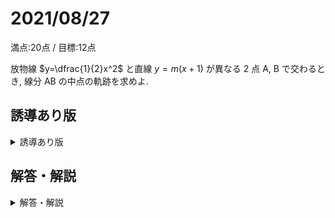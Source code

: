 # 2021/08/27

満点:20点 / 目標:12点

放物線 $y=\dfrac{1}{2}x^2$ と直線 $y=m(x+1)$ が異なる $2$ 点 $\mathrm{A},\ \mathrm{B}$ で交わるとき, 線分 $\mathrm{AB}$ の中点の軌跡を求めよ.

<div style="page-break-before:always"></div>

## 誘導あり版

<details markdown="1">
<summary>誘導あり版</summary>

放物線 $C: y=\dfrac{1}{2}x^2$ と直線 $l: y=m(x+1)$ がある.

(1) $C$ と $l$ が異なる $2$ 点で交わるような $m$ の値の範囲を求めよ.

(2) (1) のとき, $2$ つの交点をそれぞれ $\mathrm{A},\ \mathrm{B}$ とし, $\mathrm{A}$ の $x$ 座標を $\alpha$, $\mathrm{B}$ の $x$ 座標を $\beta$ とする. 線分 $\mathrm{AB}$ の中点 $\mathrm{P}$ の座標を, $m$, $\alpha$, $\beta$ を用いて表せ.

(3) (2) で得た $\mathrm{P}$ の座標表記から $\alpha$, $\beta$ を消去し, $\mathrm{P}$ の座標を $m$ を用いて表せ.

(4) $\mathrm{P}$ の軌跡を求めよ.

</details>

<div style="page-break-before:always"></div>

## 解答・解説

<details markdown="1">
<summary>解答・解説</summary>

「放物線の弦の中点の軌跡」の問題です. 呼び方がある程度には典型問題です. 

(1) まず, 図形的な意味を確認しましょう. $y=m(x+1)$ は $m$ の値によらず $(x,\ y) = (-1, 0)$ を代入すると成り立つことから, 点 $(-1, 0)$ を通る傾き $m$ の直線を表します. 交点が $2$ つないと中点もなにもありませんから, 交点が $2$ つあるように $m$ の範囲を決めておく必要がありました.

(2)(3) $2$ 交点の $x$ 座標は, (1) で解いた方程式の $2$ 解です. 無理に表そうとすると非常に煩雑になってしまうことがあるので, いったん $\alpha,\ \beta$ として, 解と係数の関係を使って消去しました. $\mathrm{P}$ は直線 $y=m(x+1)$ 上にあることから, $x$ 座標が求まれば $y$ 座標はすぐ求まります.

ちなみに今回の問題では $\alpha=m-\sqrt{m^2+2m},\ \beta=m+\sqrt{m^2+2m}$ になりますから, 中点の $x$ 座標は $\dfrac{\alpha+\beta}{2}=m$ になります. 今回はたまたま簡単に求まる形だったということです.

(4) 媒介変数表示された点の軌跡の問題です. 媒介変数 $m$ を消去するのでした.

### 逆の確認は？

この問題の構造を確認します.

- 線分 $\mathrm{AB}$ の中点 $\mathrm{P}$ は, 放物線 $y=x^2+x$ 上のどこかにある.
- **逆に, $\mathrm{P}$ は, $m<-2,\ 0<m$ のとき存在する.** <br>$x=m$ の関係があるから, $x$ の範囲は $x<-2,\ 0<x$ である.
- ということで, $\mathrm{P}$ の軌跡は, 放物線 $y=x^2+x$ の $x<-2,\ 0<x$ の部分である.

どうしても「逆に, 求めた式の任意の点は条件を満たす」と書いてしまいがちですが, 論理の方向をよく考えて粘ってほしいと思います.

逆の記述を避けて, 同値変形を基に記述すると以下のようになります.

> $\mathrm{P}(x,\ y)$ が軌跡上の点である
>
> $\Leftrightarrow$ $\left\lbrace
\begin{array}[l]
mm<-2,\ 0< m \newline 
x=m \newline
y=m(m+1)
\end{array}
\right.$ を満たす実数 $m$ が存在する
> 
> $\Leftrightarrow$ $\left\lbrace
\begin{array}[l]
mx<-2,\ 0< x \newline
y=x(x+1)
\end{array}
\right.$
>
> $\therefore$ 求める軌跡は, 放物線 $y=x^2+x$ の $x<-2,\ 0<x$ の部分

以下はgeogebraによる作図です. スライダーで $m$ の値を動かして, $\mathrm{P}$ の動き方を観察してみてください.

<div class="geogebra">
<iframe scrolling="no" title="mathterro_20210827" src="https://www.geogebra.org/material/iframe/id/qzukqaca/width/700/height/500/border/888888/sfsb/true/smb/false/stb/false/stbh/false/ai/false/asb/false/sri/false/rc/false/ld/false/sdz/false/ctl/false" width="700px" height="500px" style="border:0px;"></iframe>
</div>

解答です

![](img/mathterro_20210827.jpg)

</details>